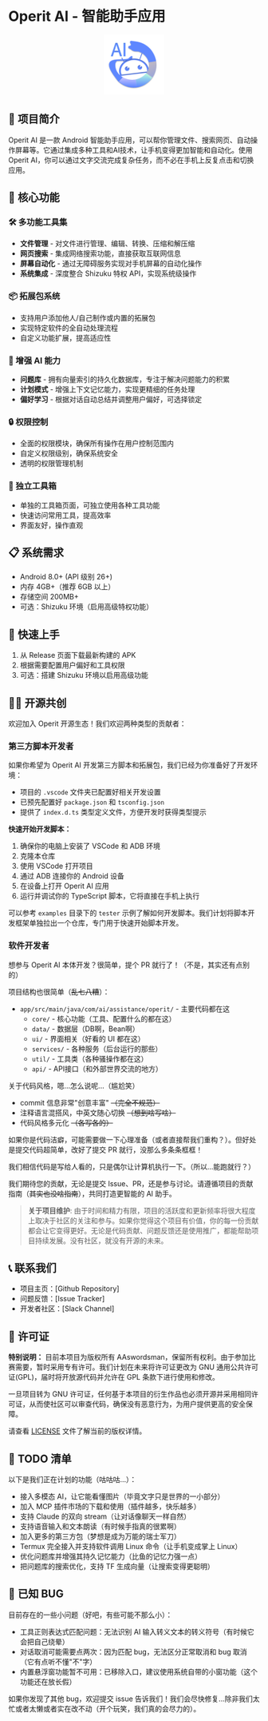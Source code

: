 # Operit AI - 智能助手应用

<div align="center">
  <img src="app/src/main/res/playstore-icon.png" width="120" height="120" alt="Operit Logo">
</div>

## 🌟 项目简介

Operit AI 是一款 Android 智能助手应用，可以帮你管理文件、搜索网页、自动操作屏幕等。它通过集成多种工具和AI技术，让手机变得更加智能和自动化。使用 Operit AI，你可以通过文字交流完成复杂任务，而不必在手机上反复点击和切换应用。

## 🚀 核心功能

### 🛠️ 多功能工具集
- **文件管理** - 对文件进行管理、编辑、转换、压缩和解压缩
- **网页搜索** - 集成网络搜索功能，直接获取互联网信息
- **屏幕自动化** - 通过无障碍服务实现对手机屏幕的自动化操作
- **系统集成** - 深度整合 Shizuku 特权 API，实现系统级操作

### 📦 拓展包系统
- 支持用户添加他人/自己制作或内置的拓展包
- 实现特定软件的全自动处理流程
- 自定义功能扩展，提高适应性

### 🧠 增强 AI 能力
- **问题库** - 拥有向量索引的持久化数据库，专注于解决问题能力的积累
- **计划模式** - 增强上下文记忆能力，实现更精细的任务处理
- **偏好学习** - 根据对话自动总结并调整用户偏好，可选择锁定

### 🔒 权限控制
- 全面的权限模块，确保所有操作在用户控制范围内
- 自定义权限级别，确保系统安全
- 透明的权限管理机制

### 🧰 独立工具箱
- 单独的工具箱页面，可独立使用各种工具功能
- 快速访问常用工具，提高效率
- 界面友好，操作直观




## 📋 系统需求

- Android 8.0+ (API 级别 26+)
- 内存 4GB+（推荐 6GB 以上）
- 存储空间 200MB+
- 可选：Shizuku 环境（启用高级特权功能）

## 🔧 快速上手

1. 从 Release 页面下载最新构建的 APK
4. 根据需要配置用户偏好和工具权限
5. 可选：搭建 Shizuku 环境以启用高级功能

## 👨‍💻 开源共创

欢迎加入 Operit 开源生态！我们欢迎两种类型的贡献者：

### 第三方脚本开发者

如果你希望为 Operit AI 开发第三方脚本和拓展包，我们已经为你准备好了开发环境：

- 项目的 `.vscode` 文件夹已配置好相关开发设置
- 已预先配置好 `package.json` 和 `tsconfig.json`
- 提供了 `index.d.ts` 类型定义文件，方便开发时获得类型提示

**快速开始开发脚本：**

1. 确保你的电脑上安装了 VSCode 和 ADB 环境
2. 克隆本仓库
3. 使用 VSCode 打开项目
4. 通过 ADB 连接你的 Android 设备
5. 在设备上打开 Operit AI 应用
6. 运行并调试你的 TypeScript 脚本，它将直接在手机上执行

可以参考 `examples` 目录下的 `tester` 示例了解如何开发脚本。我们计划将脚本开发框架单独拉出一个仓库，专门用于快速开始脚本开发。

### 软件开发者

想参与 Operit AI 本体开发？很简单，提个 PR 就行了！（不是，其实还有点别的）

项目结构也很简单（~~乱七八糟~~）：

- `app/src/main/java/com/ai/assistance/operit/` - 主要代码都在这
  - `core/` - 核心功能（工具、配置什么的都在这）
  - `data/` - 数据层（DB啊，Bean啊）
  - `ui/` - 界面相关（好看的 UI 都在这）
  - `services/` - 各种服务（后台运行的那些）
  - `util/` - 工具类（各种骚操作都在这）
  - `api/` - API接口（和外部世界交流的地方）

关于代码风格，嗯...怎么说呢...（尴尬笑）

- commit 信息非常"创意丰富" ~~（完全不规范）~~
- 注释语言混搭风，中英文随心切换 ~~（想到啥写啥）~~
- 代码风格多元化 ~~（各写各的）~~

如果你是代码洁癖，可能需要做一下心理准备（或者直接帮我们重构？）。但好处是提交代码超简单，改好了提交 PR 就行，没那么多条条框框！

我们相信代码是写给人看的，只是偶尔让计算机执行一下。（所以...能跑就行？）

我们期待您的贡献，无论是提交 Issue、PR，还是参与讨论。请遵循项目的贡献指南（~~其实也没啥指南~~），共同打造更智能的 AI 助手。

> **关于项目维护**: 由于时间和精力有限，项目的活跃度和更新频率将很大程度上取决于社区的关注和参与。如果你觉得这个项目有价值，你的每一份贡献都会让它变得更好。无论是代码贡献、问题反馈还是使用推广，都能帮助项目持续发展。没有社区，就没有开源的未来。

## 📞 联系我们

- 项目主页：[Github Repository]
- 问题反馈：[Issue Tracker]
- 开发者社区：[Slack Channel]

## 📄 许可证

**特别说明：** 目前本项目为版权所有 AAswordsman，保留所有权利。由于参加比赛需要，暂时采用专有许可。我们计划在未来将许可证更改为 GNU 通用公共许可证(GPL)，届时将开放源代码并允许在 GPL 条款下进行使用和修改。

一旦项目转为 GNU 许可证，任何基于本项目的衍生作品也必须开源并采用相同许可证，从而使社区可以审查代码，确保没有恶意行为，为用户提供更高的安全保障。

请查看 [LICENSE](LICENSE) 文件了解当前的版权详情。

## 📝 TODO 清单

以下是我们正在计划的功能（咕咕咕...）：

- 接入多模态 AI，让它能看懂图片（毕竟文字只是世界的一小部分）
- 加入 MCP 插件市场的下载和使用（插件越多，快乐越多）
- 支持 Claude 的双向 stream（让对话像聊天一样自然）
- 支持语音输入和文本朗读（有时候手指真的很累啊）
- 加入更多的第三方包（梦想是成为万能的瑞士军刀）
- Termux 完全接入并支持软件调用 Linux 命令（让手机变成掌上 Linux）
- 优化问题库并增强其持久记忆能力（比鱼的记忆力强一点）
- 把问题库的搜索优化，支持 TF 生成向量（让搜索变得更聪明）

## 🐛 已知 BUG

目前存在的一些小问题（好吧，有些可能不那么小）：

- 工具正则表达式匹配问题：无法识别 AI 输入转义文本的转义符号（有时候它会把自己绕晕）
- 对话取消可能需要点两次：因为匹配 bug，无法区分正常取消和 bug 取消（它有点听不懂"不"字）
- 内置悬浮窗功能暂不可用：已移除入口，建议使用系统自带的小窗功能（这个功能还在放长假）

如果你发现了其他 bug，欢迎提交 issue 告诉我们！我们会尽快修复...除非我们太忙或者太懒或者实在改不动（开个玩笑，我们真的会尽力的）。
